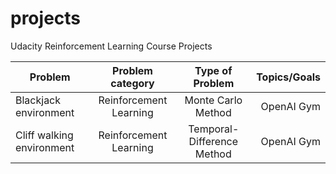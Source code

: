 # projects

Udacity Reinforcement Learning Course Projects

| Problem        | Problem category      | Type of Problem  | Topics/Goals |
| ------------- |:-------------:| :-------------:| -----:|
| Blackjack environment  | Reinforcement Learning | Monte Carlo Method | OpenAI Gym|
| Cliff walking environment  | Reinforcement Learning | Temporal-Difference Method | OpenAI Gym|
